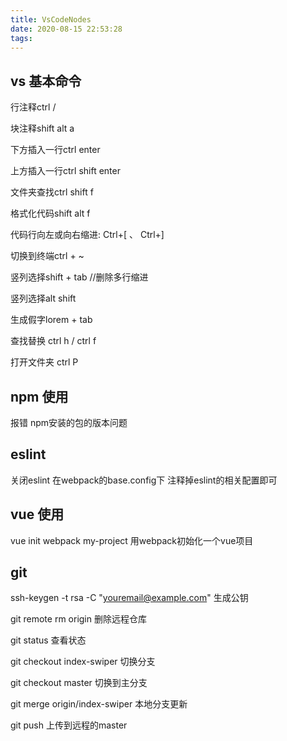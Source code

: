```yaml
---
title: VsCodeNodes
date: 2020-08-15 22:53:28
tags:
---
```

## vs 基本命令
行注释ctrl /

块注释shift alt a 

下方插入一行ctrl enter 

上方插入一行ctrl shift enter 

文件夹查找ctrl shift f 

格式化代码shift alt f 

代码行向左或向右缩进:   Ctrl+[ 、 Ctrl+]

切换到终端ctrl + ~ 

竖列选择shift + tab //删除多行缩进

竖列选择alt shift 

生成假字lorem + tab 

查找替换 ctrl h  / ctrl f

打开文件夹 ctrl P

## npm 使用
报错 npm安装的包的版本问题

## eslint
关闭eslint 在webpack的base.config下 注释掉eslint的相关配置即可

## vue 使用
vue init webpack my-project 用webpack初始化一个vue项目

## git
ssh-keygen -t rsa -C "youremail@example.com" 生成公钥

git remote rm origin 删除远程仓库

git status 查看状态

git checkout index-swiper 切换分支

git checkout master 切换到主分支

git merge origin/index-swiper 本地分支更新

git push 上传到远程的master

